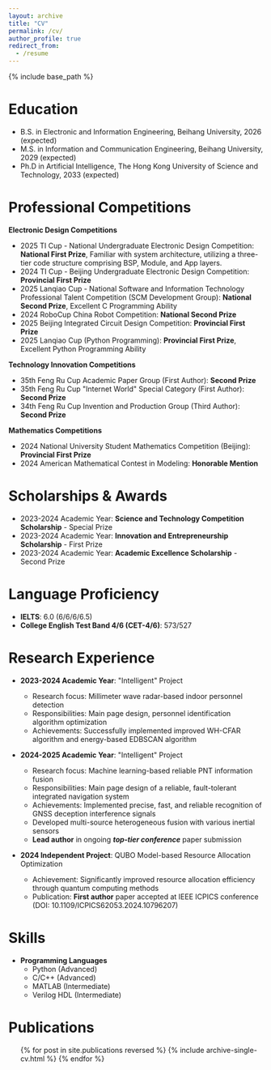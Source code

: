 ```yaml
---
layout: archive
title: "CV"
permalink: /cv/
author_profile: true
redirect_from:
  - /resume
---
```


{% include base_path %}

Education
======
* B.S. in Electronic and Information Engineering, Beihang University, 2026 (expected)
* M.S. in Information and Communication Engineering, Beihang University, 2029 (expected)
* Ph.D in Artificial Intelligence, The Hong Kong University of Science and Technology, 2033 (expected)

Professional Competitions
======

**Electronic Design Competitions**
* 2025 TI Cup - National Undergraduate Electronic Design Competition: **National First Prize**, Familiar with system architecture, utilizing a three-tier code structure comprising BSP, Module, and App layers.
* 2024 TI Cup - Beijing Undergraduate Electronic Design Competition: **Provincial First Prize**
* 2025 Lanqiao Cup - National Software and Information Technology Professional Talent Competition (SCM Development Group): **National Second Prize**, Excellent C Programming Ability
* 2024 RoboCup China Robot Competition: **National Second Prize**
* 2025 Beijing Integrated Circuit Design Competition: **Provincial First Prize**
* 2025 Lanqiao Cup (Python Programming): **Provincial First Prize**, Excellent Python Programming Ability

**Technology Innovation Competitions**
* 35th Feng Ru Cup Academic Paper Group (First Author): **Second Prize**
* 35th Feng Ru Cup "Internet World" Special Category (First Author): **Second Prize**
* 34th Feng Ru Cup Invention and Production Group (Third Author): **Second Prize**

**Mathematics Competitions**
* 2024 National University Student Mathematics Competition (Beijing): **Provincial First Prize**
* 2024 American Mathematical Contest in Modeling: **Honorable Mention**
  
Scholarships & Awards
======
* 2023-2024 Academic Year: **Science and Technology Competition Scholarship** - Special Prize
* 2023-2024 Academic Year: **Innovation and Entrepreneurship Scholarship** - First Prize
* 2023-2024 Academic Year: **Academic Excellence Scholarship** - Second Prize

Language Proficiency
======
* **IELTS**: 6.0 (6/6/6/6.5)
* **College English Test Band 4/6 (CET-4/6)**: 573/527

Research Experience
======
* **2023-2024 Academic Year**: "Intelligent" Project
  * Research focus: Millimeter wave radar-based indoor personnel detection
  * Responsibilities: Main page design, personnel identification algorithm optimization
  * Achievements: Successfully implemented improved WH-CFAR algorithm and energy-based EDBSCAN algorithm

* **2024-2025 Academic Year**: "Intelligent" Project  
  * Research focus: Machine learning-based reliable PNT information fusion
  * Responsibilities: Main page design of a reliable, fault-tolerant integrated navigation system
  * Achievements: Implemented precise, fast, and reliable recognition of GNSS deception interference signals
  * Developed multi-source heterogeneous fusion with various inertial sensors
  * **Lead author** in ongoing ***top-tier conference*** paper submission

* **2024 Independent Project**: QUBO Model-based Resource Allocation Optimization
  * Achievement: Significantly improved resource allocation efficiency through quantum computing methods
  * Publication: **First author** paper accepted at IEEE ICPICS conference (DOI: 10.1109/ICPICS62053.2024.10796207)

Skills
======
* **Programming Languages**
  * Python (Advanced)
  * C/C++ (Advanced) 
  * MATLAB (Intermediate)
  * Verilog HDL (Intermediate)



Publications
======
  <ul>{% for post in site.publications reversed %}
    {% include archive-single-cv.html %}
  {% endfor %}</ul>
  
